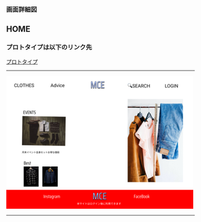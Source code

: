 ### 画面詳細図
## HOME
### プロトタイプは以下のリンク先
[プロトタイプ](https://www.figma.com/file/u0ydVdr2crLLDKY3CFfmSb/%E3%82%B5%E3%82%A4%E3%83%88?node-id=1%3A5)
*****
<img src="../img/HOME.png" width="500">

*****
